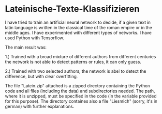 # Lateinische-Texte-Klassifizieren
I have tried to train an artificial neural network to decide, if a given text in latin language is written in the classical time of the roman empire or in the middle ages.
I have experimented with different types of networks. I have used Python with Tensorflow.

The main result was:

1.) Trained with a broad mixture of different authors from different centuries the network is not able to detect patterns or rules, it can only guess.

2.) Trained with two selected authors, the network is abel to detect the difference, but with clear overfitting. 

The file "Latein.zip" attached is a zipped directory containing the Python code and all files (including the data) and subdirectories needed. 
The path, where it is unzipped, must be specified in the code (in the variable provided for this purpose).
The directory containes also a file "Liesmich" (sorry, it's in german) with further explanations. 
